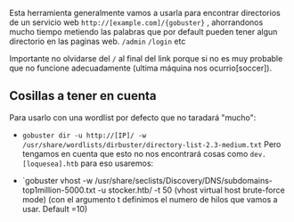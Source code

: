 Esta herramienta generalmente vamos a usarla para encontrar directorios de un servicio web `http://[example.com]/{gobuster}` , ahorrandonos mucho tiempo metiendo las palabras que por default pueden tener algun directorio en las paginas web. `/admin` `/login` etc

Importante no olvidarse del `/` al final del link porque si no es muy probable que no funcione adecuadamente (ultima máquina nos ocurrio[soccer]).

## Cosillas a tener en cuenta

Para usarlo con una wordlist por defecto que no taradará "mucho":
- `gobuster dir -u http://[IP]/ -w /usr/share/wordlists/dirbuster/directory-list-2.3-medium.txt`
Pero tengamos en cuenta que esto no nos encontrará cosas como `dev.[loquesea].htb` para eso usaremos:

- `gobuster vhost -w /usr/share/seclists/Discovery/DNS/subdomains-top1million-5000.txt -u stocker.htb/ -t 50 
	(vhost virtual host brute-force mode)
	(con el argumento t definimos el numero de hilos que vamos a usar. Default =10)



